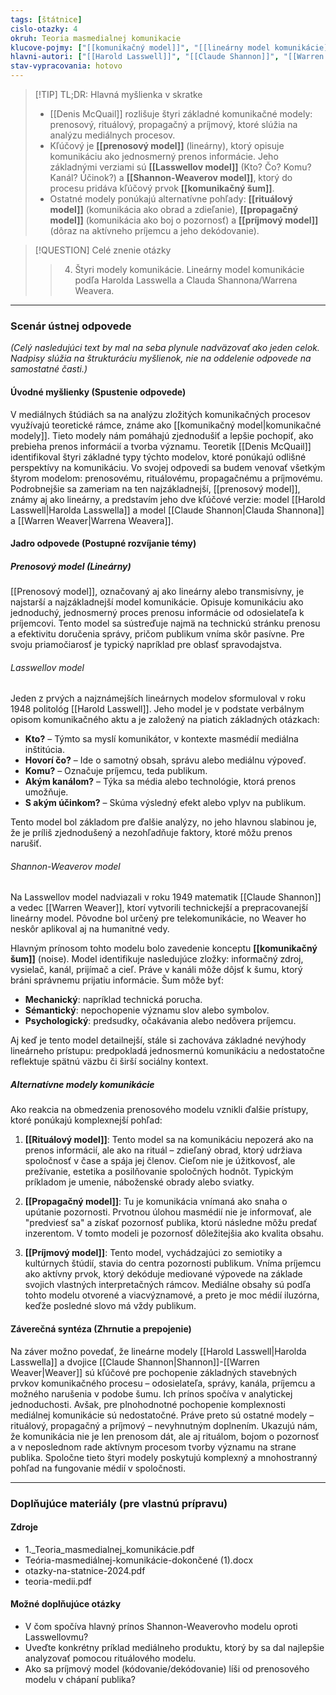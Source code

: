 ```yaml
---
tags: [štátnice]
cislo-otazky: 4
okruh: Teoria masmedialnej komunikacie
klucove-pojmy: ["[[komunikačný model]]", "[[lineárny model komunikácie]]", "[[prenosový model]]", "[[Lasswellov model]]", "[[Shannon-Weaverov model]]", "[[komunikačný šum]]", "[[rituálový model]]", "[[propagačný model]]", "[[príjmový model]]"]
hlavni-autori: ["[[Harold Lasswell]]", "[[Claude Shannon]]", "[[Warren Weaver]]", "[[Denis McQuail]]"]
stav-vypracovania: hotovo
---
```


> [!TIP] TL;DR: Hlavná myšlienka v skratke
> * [[Denis McQuail]] rozlišuje štyri základné komunikačné modely: prenosový, rituálový, propagačný a príjmový, ktoré slúžia na analýzu mediálnych procesov.
> * Kľúčový je **[[prenosový model]]** (lineárny), ktorý opisuje komunikáciu ako jednosmerný prenos informácie. Jeho základnými verziami sú **[[Lasswellov model]]** (Kto? Čo? Komu? Kanál? Účinok?) a **[[Shannon-Weaverov model]]**, ktorý do procesu pridáva kľúčový prvok **[[komunikačný šum]]**.
> * Ostatné modely ponúkajú alternatívne pohľady: **[[rituálový model]]** (komunikácia ako obrad a zdieľanie), **[[propagačný model]]** (komunikácia ako boj o pozornosť) a **[[príjmový model]]** (dôraz na aktívneho príjemcu a jeho dekódovanie).

> [!QUESTION] Celé znenie otázky
> > 4. Štyri modely komunikácie. Lineárny model komunikácie podľa Harolda Lasswella a Clauda Shannona/Warrena Weavera.

---
### Scenár ústnej odpovede

*(Celý nasledujúci text by mal na seba plynule nadväzovať ako jeden celok. Nadpisy slúžia na štrukturáciu myšlienok, nie na oddelenie odpovede na samostatné časti.)*

#### Úvodné myšlienky (Spustenie odpovede)

V mediálnych štúdiách sa na analýzu zložitých komunikačných procesov využívajú teoretické rámce, známe ako [[komunikačný model|komunikačné modely]]. Tieto modely nám pomáhajú zjednodušiť a lepšie pochopiť, ako prebieha prenos informácií a tvorba významu. Teoretik [[Denis McQuail]] identifikoval štyri základné typy týchto modelov, ktoré ponúkajú odlišné perspektívy na komunikáciu. Vo svojej odpovedi sa budem venovať všetkým štyrom modelom: prenosovému, rituálovému, propagačnému a príjmovému. Podrobnejšie sa zameriam na ten najzákladnejší, [[prenosový model]], známy aj ako lineárny, a predstavím jeho dve kľúčové verzie: model [[Harold Lasswell|Harolda Lasswella]] a model [[Claude Shannon|Clauda Shannona]] a [[Warren Weaver|Warrena Weavera]].

#### Jadro odpovede (Postupné rozvíjanie témy)

##### Prenosový model (Lineárny)

[[Prenosový model]], označovaný aj ako lineárny alebo transmisívny, je najstarší a najzákladnejší model komunikácie. Opisuje komunikáciu ako jednoduchý, jednosmerný proces prenosu informácie od odosielateľa k príjemcovi. Tento model sa sústreďuje najmä na technickú stránku prenosu a efektivitu doručenia správy, pričom publikum vníma skôr pasívne. Pre svoju priamočiarosť je typický napríklad pre oblasť spravodajstva.

###### Lasswellov model

Jeden z prvých a najznámejších lineárnych modelov sformuloval v roku 1948 politológ [[Harold Lasswell]]. Jeho model je v podstate verbálnym opisom komunikačného aktu a je založený na piatich základných otázkach:
* **Kto?** – Týmto sa myslí komunikátor, v kontexte masmédií mediálna inštitúcia.
* **Hovorí čo?** – Ide o samotný obsah, správu alebo mediálnu výpoveď.
* **Komu?** – Označuje príjemcu, teda publikum.
* **Akým kanálom?** – Týka sa média alebo technológie, ktorá prenos umožňuje.
* **S akým účinkom?** – Skúma výsledný efekt alebo vplyv na publikum.

Tento model bol základom pre ďalšie analýzy, no jeho hlavnou slabinou je, že je príliš zjednodušený a nezohľadňuje faktory, ktoré môžu prenos narušiť.

###### Shannon-Weaverov model

Na Lasswellov model nadviazali v roku 1949 matematik [[Claude Shannon]] a vedec [[Warren Weaver]], ktorí vytvorili technickejší a prepracovanejší lineárny model. Pôvodne bol určený pre telekomunikácie, no Weaver ho neskôr aplikoval aj na humanitné vedy.

Hlavným prínosom tohto modelu bolo zavedenie konceptu **[[komunikačný šum]]** (noise). Model identifikuje nasledujúce zložky: informačný zdroj, vysielač, kanál, prijímač a cieľ. Práve v kanáli môže dôjsť k šumu, ktorý bráni správnemu prijatiu informácie. Šum môže byť:
* **Mechanický**: napríklad technická porucha.
* **Sémantický**: nepochopenie významu slov alebo symbolov.
* **Psychologický**: predsudky, očakávania alebo nedôvera príjemcu.

Aj keď je tento model detailnejší, stále si zachováva základné nevýhody lineárneho prístupu: predpokladá jednosmernú komunikáciu a nedostatočne reflektuje spätnú väzbu či širší sociálny kontext.

##### Alternatívne modely komunikácie

Ako reakcia na obmedzenia prenosového modelu vznikli ďalšie prístupy, ktoré ponúkajú komplexnejší pohľad:

1.  **[[Rituálový model]]**: Tento model sa na komunikáciu nepozerá ako na prenos informácií, ale ako na rituál – zdieľaný obrad, ktorý udržiava spoločnosť v čase a spája jej členov. Cieľom nie je úžitkovosť, ale prežívanie, estetika a posilňovanie spoločných hodnôt. Typickým príkladom je umenie, náboženské obrady alebo sviatky.

2.  **[[Propagačný model]]**: Tu je komunikácia vnímaná ako snaha o upútanie pozornosti. Prvotnou úlohou masmédií nie je informovať, ale "predviesť sa" a získať pozornosť publika, ktorú následne môžu predať inzerentom. V tomto modeli je pozornosť dôležitejšia ako kvalita obsahu.

3.  **[[Príjmový model]]**: Tento model, vychádzajúci zo semiotiky a kultúrnych štúdií, stavia do centra pozornosti publikum. Vníma príjemcu ako aktívny prvok, ktorý dekóduje mediované výpovede na základe svojich vlastných interpretačných rámcov. Mediálne obsahy sú podľa tohto modelu otvorené a viacvýznamové, a preto je moc médií iluzórna, keďže posledné slovo má vždy publikum.

#### Záverečná syntéza (Zhrnutie a prepojenie)

Na záver možno povedať, že lineárne modely [[Harold Lasswell|Harolda Lasswella]] a dvojice [[Claude Shannon|Shannon]]-[[Warren Weaver|Weaver]] sú kľúčové pre pochopenie základných stavebných prvkov komunikačného procesu – odosielateľa, správy, kanála, príjemcu a možného narušenia v podobe šumu. Ich prínos spočíva v analytickej jednoduchosti. Avšak, pre plnohodnotné pochopenie komplexnosti mediálnej komunikácie sú nedostatočné. Práve preto sú ostatné modely – rituálový, propagačný a príjmový – nevyhnutným doplnením. Ukazujú nám, že komunikácia nie je len prenosom dát, ale aj rituálom, bojom o pozornosť a v neposlednom rade aktívnym procesom tvorby významu na strane publika. Spoločne tieto štyri modely poskytujú komplexný a mnohostranný pohľad na fungovanie médií v spoločnosti.

---

### Doplňujúce materiály (pre vlastnú prípravu)

#### Zdroje
* 1._Teoria_masmedialnej_komunikácie.pdf
* Teória-masmediálnej-komunikácie-dokončené (1).docx
* otazky-na-statnice-2024.pdf
* teoria-medii.pdf

#### Možné doplňujúce otázky
* V čom spočíva hlavný prínos Shannon-Weaverovho modelu oproti Lasswellovmu?
* Uveďte konkrétny príklad mediálneho produktu, ktorý by sa dal najlepšie analyzovať pomocou rituálového modelu.
* Ako sa príjmový model (kódovanie/dekódovanie) líši od prenosového modelu v chápaní publika?